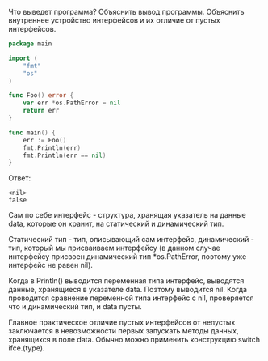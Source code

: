 Что выведет программа? Объяснить вывод программы. Объяснить внутреннее устройство интерфейсов и их отличие от пустых интерфейсов.

```go
package main

import (
	"fmt"
	"os"
)

func Foo() error {
	var err *os.PathError = nil
	return err
}

func main() {
	err := Foo()
	fmt.Println(err)
	fmt.Println(err == nil)
}
```

Ответ:
```
<nil>
false
```
Сам по себе интерфейс - структура, хранящая указатель на данные data, которые он хранит, на статический и динамический тип.

Статический тип - тип, описывающий сам интерфейс, динамический - тип, который мы присваиваем интерфейсу (в данном случае интерфейсу присвоен динамический тип *os.PathError, поэтому уже интерфейс не равен nil).

Когда в Println() выводится переменная типа интерфейс, выводятся данные, хранящиеся в указателе data. Поэтому выводится nil. Когда проводится сравнение переменной типа интерфейс с nil, проверяется что и динамический тип, и data пусты.

Главное практическое отличие пустых интерфейсов от непустых заключается в невозможности первых запускать методы данных, хранящихся в поле data. Обычно можно применить конструкцию switch ifce.(type).